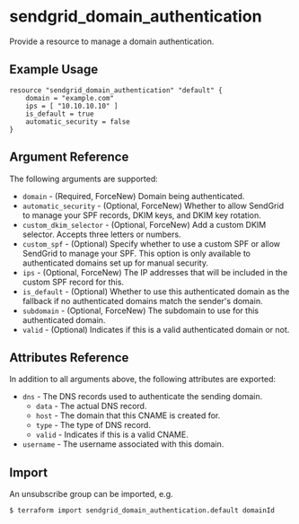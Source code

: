 # sendgrid_domain_authentication

Provide a resource to manage a domain authentication.

## Example Usage

```hcl
resource "sendgrid_domain_authentication" "default" {
	domain = "example.com"
    ips = [ "10.10.10.10" ]
    is_default = true
    automatic_security = false
}
```

## Argument Reference

The following arguments are supported:

* `domain` - (Required, ForceNew) Domain being authenticated.
* `automatic_security` - (Optional, ForceNew) Whether to allow SendGrid to manage your SPF records, DKIM keys, and DKIM key rotation.
* `custom_dkim_selector` - (Optional, ForceNew) Add a custom DKIM selector. Accepts three letters or numbers.
* `custom_spf` - (Optional) Specify whether to use a custom SPF or allow SendGrid to manage your SPF. This option is only available to authenticated domains set up for manual security.
* `ips` - (Optional, ForceNew) The IP addresses that will be included in the custom SPF record for this.
* `is_default` - (Optional) Whether to use this authenticated domain as the fallback if no authenticated domains match the sender's domain.
* `subdomain` - (Optional, ForceNew) The subdomain to use for this authenticated domain.
* `valid` - (Optional) Indicates if this is a valid authenticated domain or not.

## Attributes Reference

In addition to all arguments above, the following attributes are exported:

* `dns` - The DNS records used to authenticate the sending domain.
  * `data` - The actual DNS record.
  * `host` - The domain that this CNAME is created for.
  * `type` - The type of DNS record.
  * `valid` - Indicates if this is a valid CNAME.
* `username` - The username associated with this domain.


## Import

An unsubscribe group can be imported, e.g.
```hcl
$ terraform import sendgrid_domain_authentication.default domainId
```
